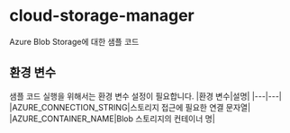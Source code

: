# cloud-storage-manager
Azure Blob Storage에 대한 샘플 코드

## 환경 변수
샘플 코드 실행을 위해서는 환경 변수 설정이 필요합니다.
|환경 변수|설명|
|---|---|
|AZURE_CONNECTION_STRING|스토리지 접근에 필요한 연결 문자열|
|AZURE_CONTAINER_NAME|Blob 스토리지의 컨테이너 명|
